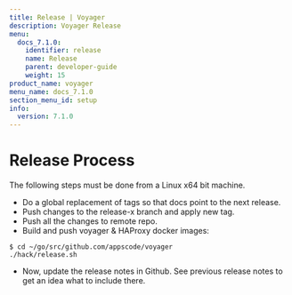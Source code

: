 ```yaml
---
title: Release | Voyager
description: Voyager Release
menu:
  docs_7.1.0:
    identifier: release
    name: Release
    parent: developer-guide
    weight: 15
product_name: voyager
menu_name: docs_7.1.0
section_menu_id: setup
info:
  version: 7.1.0
---
```


# Release Process

The following steps must be done from a Linux x64 bit machine.

- Do a global replacement of tags so that docs point to the next release.
- Push changes to the release-x branch and apply new tag.
- Push all the changes to remote repo.
- Build and push voyager & HAProxy docker images:

```console
$ cd ~/go/src/github.com/appscode/voyager
./hack/release.sh
```

- Now, update the release notes in Github. See previous release notes to get an idea what to include there.
